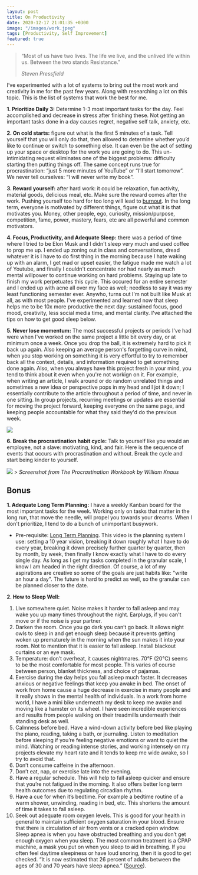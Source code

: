 ```yaml
---
layout: post
title: On Productivity
date: 2020-12-17 21:01:35 +0300
image: "/images/work.jpeg"
tags: [Productivity, Self Improvement]
featured: true
---
```


> “Most of us have two lives. The life we live, and the unlived life within us. Between the two stands Resistance.”
>
> <cite>Steven Pressfield</cite>

I’ve experimented with a lot of systems to bring out the most work and creativity in me for the past few years. Along with researching a lot on this topic. This is the list of systems that work the best for me.

**1. Prioritize Daily 3:** Determine 1-3 most important tasks for the day. Feel accomplished and decrease in stress after finishing these. Not getting an important tasks done in a day causes regret, negative self talk, anxiety, etc.

**2. On cold starts:** figure out what is the first 5 minutes of a task. Tell yourself that you will only do that, then allowed to determine whether you’d like to continue or switch to something else. It can even be the act of setting up your space or desktop for the work you are going to do. This un-intimidating request eliminates one of the biggest problems: difficulty starting then putting things off. The same concept runs true for procrastination: “just 5 more minutes of YouTube” or “I’ll start tomorrow”. We never tell ourselves: “I will never write my book”.

**3. Reward yourself:** after hard work: it could be relaxation, fun activity, material goods, delicious meal, etc. Make sure the reward comes after the work. Pushing yourself too hard for too long will lead to [burnout](https://www.helpguide.org/articles/stress/burnout-prevention-and-recovery.htm). In the long term, everyone is motivated by different things, figure out what it is that motivates you. Money, other people, ego, curiosity, mission/purpose, competition, fame, power, mastery, fears, etc are all powerful and common motivators.

**4. Focus, Productivity, and Adequate Sleep:** there was a period of time where I tried to be Elon Musk and I didn't sleep very much and used coffee to prop me up. I ended up zoning out in class and conversations, dread whatever it is I have to do first thing in the morning because I hate waking up with an alarm, I get mad or upset easier, the fatigue made me watch a lot of Youtube, and finally I couldn't concentrate nor had nearly as much mental willpower to continue working on hard problems. Staying up late to finish my work perpetuates this cycle. This occured for an entire semester and I ended up with acne all over my face as well; needless to say it was my least functioning semester ever. Anywho, turns out I'm not built like Musk at all, as with most people. I've experimented and learned now that sleep helps me to be 10x more productive the next day: sustained focus, good mood, creativity, less social media time, and mental clarity. I've attached the tips on how to get good sleep below.

**5. Never lose momentum:** The most successful projects or periods I've had were when I've worked on the same project a little bit every day, or at minimum once a week. Once you drop the ball, it is extremely hard to pick it back up again. Also keeping an average person's forgetting curve in mind, when you stop working on something it is very effortful to try to remember back all the context, details, and information required to get something done again. Also, when you always have this project fresh in your mind, you tend to think about it even when you're not workign on it. For example, when writing an article, I walk around or do random unrelated things and sometimes a new idea or perspective pops in my head and I jot it down; I essentially contribute to the article throughout a period of time, and never in one sitting. In group projects, recurring meetings or updates are essential for moving the project forward, keeping everyone on the same page, and keeping people accountable for what they said they'd do the previous week.

<img src="/../../images/forgetting-curve.jpeg">

**6. Break the procrastination habit cycle:** Talk to yourself like you would an employee, not a slave: motivating, kind, and fair. Here is the sequence of events that occurs with procrastination and without. Break the cycle and start being kinder to yourself.

<img src="/../../images/do-it-now.png">
> <cite>Screenshot from The Procrastination Workbook by William Knaus</cite>

## Bonus

**1. Adequate Long Term Planning:** I have a weekly Kanban board for the most important tasks for the week. Working only on tasks that matter in the long run, that move the needle, will propel you towards your dreams. When I don't prioritize, I tend to do a bunch of unimportant busywork.

- Pre-requisite: [Long Term Planning](https://www.youtube.com/watch?v=5paYI2nCarc). This video is the planning system I use: setting a 10 year vision, breaking it down roughly what I have to do every year, breaking it down precisely further quarter by quarter, then by month, by week, then finally I know exactly what I have to do every single day. As long as I get my tasks completed in the granular scale, I know I am headed in the right direction. Of course, a lot of my aspirations are creative so some of the goals are just habits like: "write an hour a day". The future is hard to predict as well, so the granular can be planned closer to the date.

**2. How to Sleep Well:**

1. Live somewhere quiet. Noise makes it harder to fall asleep and may wake you up many times throughout the night. Earplugs, if you can't move or if the noise is your partner.
2. Darken the room. Once you go dark you can’t go back. It allows night owls to sleep in and get enough sleep because it prevents getting woken up prematurely in the morning when the sun makes it into your room. Not to mention that it is easier to fall asleep. Install blackout curtains or an eye mask.
3. Temperature: don’t overheat, it causes nightmares. 70°F (20°C) seems to be the most comfortable for most people. This varies of course between person, blanket thickness, and choice of pajamas.
4. Exercise during the day helps you fall asleep much faster. It decreases anxious or negative feelings that keep you awake in bed. The onset of work from home cause a huge decrease in exercise in many people and it really shows in the mental health of individuals. In a work from home world, I have a mini bike underneath my desk to keep me awake and moving like a hamster on its wheel. I have seen incredible experiences and results from people walking on their treadmills underneath their standing desk as well.
5. Calmness before bed. Have a wind-down activity before bed like playing the piano, reading, taking a bath, or journaling. Listen to meditation before sleeping if you’re feeling negative emotions or want to quiet the mind. Watching or reading intense stories, and working intensely on my projects elevate my heart rate and it tends to keep me wide awake, so I try to avoid that.
6. Don’t consume caffeine in the afternoon.
7. Don’t eat, nap, or exercise late into the evening.
8. Have a regular schedule. This will help to fall asleep quicker and ensure that you’re not fatigued in the morning. It also offers better long term health outcomes due to regulating circadian rhythm.
9. Have a cue for when it’s bedtime. For example a bedtime routine of a warm shower, unwinding, reading in bed, etc. This shortens the amount of time it takes to fall asleep.
10. Seek out adequate room oxygen levels. This is good for your health in general to maintain sufficient oxygen saturation in your blood. Ensure that there is circulation of air from vents or a cracked open window. Sleep apnea is when you have obstructed breathing and you don’t get enough oxygen when you sleep. The most common treatment is a CPAP machine, a mask you put on when you sleep to aid in breathing. If you often feel daytime sleepiness or have loud snoring, then it is good to get checked. “It is now estimated that 26 percent of adults between the ages of 30 and 70 years have sleep apnea.”
    ([Source](https://aasm.org/rising-prevalence-of-sleep-apnea-in-u-s-threatens-public-health/#:~:text=It%20is%20now%20estimated%20that,70%20years%20have%20sleep%20apnea.)).
